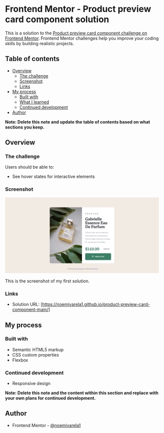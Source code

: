 # Frontend Mentor - Product preview card component solution

This is a solution to the [Product preview card component challenge on Frontend Mentor](https://www.frontendmentor.io/challenges/product-preview-card-component-GO7UmttRfa). Frontend Mentor challenges help you improve your coding skills by building realistic projects. 

## Table of contents

- [Overview](#overview)
  - [The challenge](#the-challenge)
  - [Screenshot](#screenshot)
  - [Links](#links)
- [My process](#my-process)
  - [Built with](#built-with)
  - [What I learned](#what-i-learned)
  - [Continued development](#continued-development)
- [Author](#author)

**Note: Delete this note and update the table of contents based on what sections you keep.**

## Overview

### The challenge

Users should be able to:

- See hover states for interactive elements

### Screenshot

![My first solution ](images/FrontEndMentor-ProductPreviewCardComponent.png)

This is the screenshot of my first solution.

### Links

- Solution URL: [https://noemivarela1.github.io/product-preview-card-component-main/]

## My process

### Built with

- Semantic HTML5 markup
- CSS custom properties
- Flexbox

### Continued development

- Responsive design

**Note: Delete this note and the content within this section and replace with your own plans for continued development.**

## Author

- Frontend Mentor - [@noemivarela1](https://www.frontendmentor.io/profile/noemivarela1)

